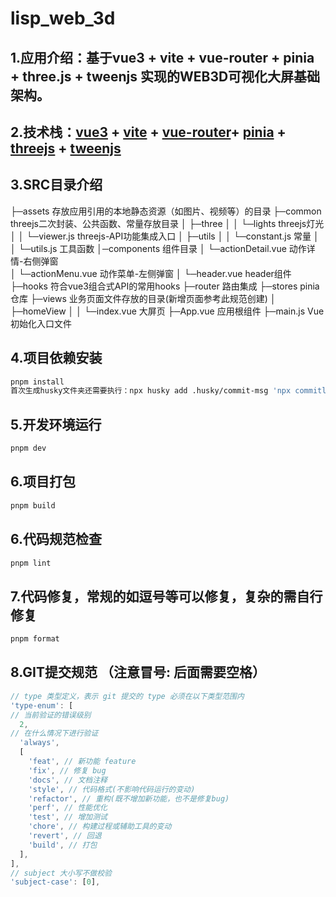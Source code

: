 # lisp_web_3d

## 1.应用介绍：基于vue3 + vite + vue-router + pinia + three.js + tweenjs 实现的WEB3D可视化大屏基础架构。

## 2.技术栈：[vue3](https://cn.vuejs.org/) + [vite](http://www.webgl3d.cn/) + [vue-router](https://router.vuejs.org/zh/)+ [pinia](https://pinia.vuejs.org/zh/) + [threejs](hhttps://threejs.org/) + [tweenjs](https://createjs.com/tweenjs)

## 3.SRC目录介绍

├─assets 存放应用引用的本地静态资源（如图片、视频等）的目录
├─common threejs二次封装、公共函数、常量存放目录
│ ├─three
│ │ └─lights threejs灯光
│ │ └─viewer.js threejs-API功能集成入口
│ ├─utils
│ │ └─constant.js 常量
│ │ └─utils.js 工具函数
│─components 组件目录
│ └─actionDetail.vue 动作详情-右侧弹窗  
│ └─actionMenu.vue 动作菜单-左侧弹窗
│ └─header.vue header组件  
├─hooks 符合vue3组合式API的常用hooks
├─router 路由集成
├─stores pinia仓库
├─views 业务页面文件存放的目录(新增页面参考此规范创建)
│ ├─homeView
│ │ └─index.vue 大屏页
├─App.vue 应用根组件
├─main.js Vue初始化入口文件

## 4.项目依赖安装

```sh
pnpm install
首次生成husky文件夹还需要执行：npx husky add .husky/commit-msg 'npx commitlint --edit $1'
```

## 5.开发环境运行

```sh
pnpm dev
```

## 6.项目打包

```sh
pnpm build
```

## 6.代码规范检查

```sh
pnpm lint
```

## 7.代码修复，常规的如逗号等可以修复，复杂的需自行修复

```sh
pnpm format
```

## 8.GIT提交规范 （注意冒号: 后面需要空格）

```js
// type 类型定义，表示 git 提交的 type 必须在以下类型范围内
'type-enum': [
// 当前验证的错误级别
  2,
// 在什么情况下进行验证
  'always',
  [
    'feat', // 新功能 feature
    'fix', // 修复 bug
    'docs', // 文档注释
    'style', // 代码格式(不影响代码运行的变动)
    'refactor', // 重构(既不增加新功能，也不是修复bug)
    'perf', // 性能优化
    'test', // 增加测试
    'chore', // 构建过程或辅助工具的变动
    'revert', // 回退
    'build', // 打包
  ],
],
// subject 大小写不做校验
'subject-case': [0],
```
